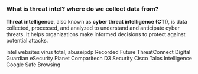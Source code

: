 
### What is threat intel? where do we collect data from?


**Threat intelligence**, also known as **cyber threat intelligence (CTI)**, is data collected, processed, and analyzed to understand and anticipate cyber threats. It helps organizations make informed decisions to protect against potential attacks.



intel websites
virus total, abuseipdp
Recorded Future
ThreatConnect
Digital Guardian
eSecurity Planet
Comparitech
D3 Security
Cisco Talos Intelligence
Google Safe Browsing
